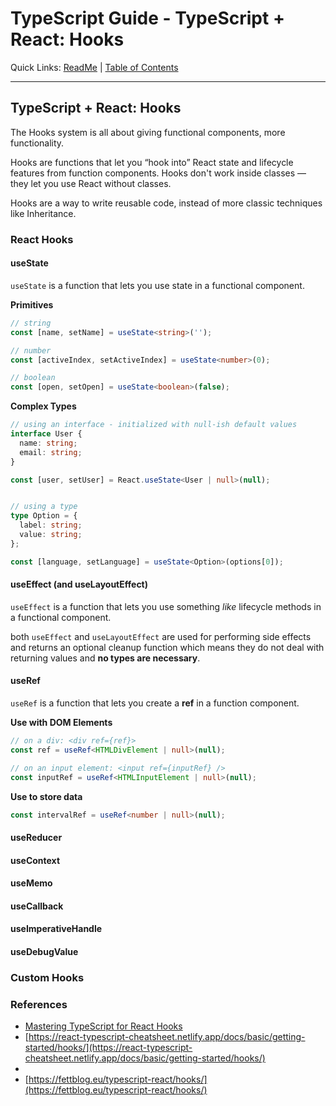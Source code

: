 # TypeScript Guide - TypeScript + React: Hooks
Quick Links: [ReadMe](../README.md) | [Table of Contents](00-index.md)

---

## TypeScript + React: Hooks

The Hooks system is all about giving functional components, more functionality.

Hooks are functions that let you “hook into” React state and lifecycle features from function components. Hooks don't work inside classes — they let you use React without classes.

Hooks are a way to write reusable code, instead of more classic techniques like Inheritance.

### React Hooks
#### useState

`useState` is a function that lets you use state in a functional component.

**Primitives**

```ts
// string
const [name, setName] = useState<string>('');

// number
const [activeIndex, setActiveIndex] = useState<number>(0);

// boolean
const [open, setOpen] = useState<boolean>(false);
```

**Complex Types**

```ts
// using an interface - initialized with null-ish default values
interface User {
  name: string;
  email: string;
}

const [user, setUser] = React.useState<User | null>(null);


// using a type
type Option = {
  label: string;
  value: string;
};

const [language, setLanguage] = useState<Option>(options[0]);
```

#### useEffect (and useLayoutEffect)

`useEffect` is a function that lets you use something _like_ lifecycle methods in a functional component.

both `useEffect` and `useLayoutEffect` are used for performing side effects and returns an optional cleanup function which means they do not deal with returning values and **no types are necessary**.

#### useRef

`useRef` is a function that lets you create a **ref** in a function component.

**Use with DOM Elements**

```ts
// on a div: <div ref={ref}>
const ref = useRef<HTMLDivElement | null>(null);

// on an input element: <input ref={inputRef} />
const inputRef = useRef<HTMLInputElement | null>(null);
```

**Use to store data**

```ts
const intervalRef = useRef<number | null>(null);
```

#### useReducer

#### useContext

#### useMemo

#### useCallback

#### useImperativeHandle

#### useDebugValue

### Custom Hooks


### References

 - [Mastering TypeScript for React Hooks](https://javascript.plainenglish.io/mastering-typescript-for-react-hooks-3e9e9e3797d7)
 - [https://react-typescript-cheatsheet.netlify.app/docs/basic/getting-started/hooks/](https://react-typescript-cheatsheet.netlify.app/docs/basic/getting-started/hooks/)
 - []()
 - [https://fettblog.eu/typescript-react/hooks/](https://fettblog.eu/typescript-react/hooks/)